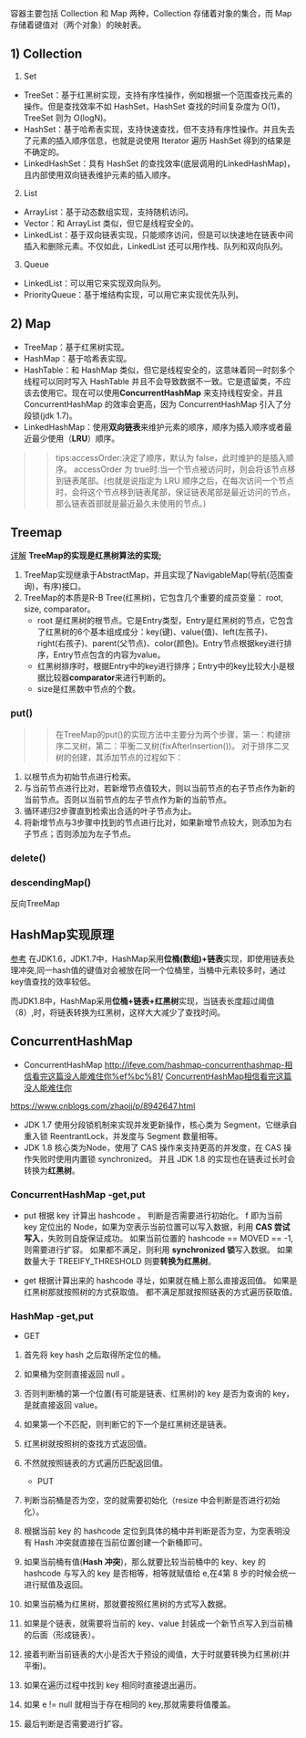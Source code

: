 容器主要包括 Collection 和 Map 两种，Collection 存储着对象的集合，而 Map 存储着键值对（两个对象）的映射表。
## 1) Collection
1.  Set 
* TreeSet：基于红黑树实现，支持有序性操作，例如根据一个范围查找元素的操作。但是查找效率不如 HashSet，HashSet 查找的时间复杂度为 O(1)，TreeSet 则为 O(logN)。
* HashSet：基于哈希表实现，支持快速查找，但不支持有序性操作。并且失去了元素的插入顺序信息，也就是说使用 Iterator 遍历 HashSet 得到的结果是不确定的。
* LinkedHashSet：具有 HashSet 的查找效率(底层调用的LinkedHashMap)，且内部使用双向链表维护元素的插入顺序。

2.  List
* ArrayList：基于动态数组实现，支持随机访问。
* Vector：和 ArrayList 类似，但它是线程安全的。
* LinkedList：基于双向链表实现，只能顺序访问，但是可以快速地在链表中间插入和删除元素。不仅如此，LinkedList 还可以用作栈、队列和双向队列。

3.  Queue
* LinkedList：可以用它来实现双向队列。
* PriorityQueue：基于堆结构实现，可以用它来实现优先队列。
  

## 2) Map
* TreeMap：基于红黑树实现。
* HashMap：基于哈希表实现。
* HashTable：和 HashMap 类似，但它是线程安全的，这意味着同一时刻多个线程可以同时写入 HashTable 并且不会导致数据不一致。它是遗留类，不应该去使用它。现在可以使用**ConcurrentHashMap** 来支持线程安全，并且 ConcurrentHashMap 的效率会更高，因为 ConcurrentHashMap 引入了分段锁(jdk 1.7)。
* LinkedHashMap：使用**双向链表**来维护元素的顺序，顺序为插入顺序或者最近最少使用（**LRU**）顺序。

>> tips:accessOrder:决定了顺序，默认为 false，此时维护的是插入顺序。
accessOrder 为 true时:当一个节点被访问时，则会将该节点移到链表尾部。(也就是说指定为 LRU 顺序之后，在每次访问一个节点时，会将这个节点移到链表尾部，保证链表尾部是最近访问的节点，那么链表首部就是最近最久未使用的节点。)


## Treemap
[详解](https://www.cnblogs.com/chenssy/p/3746600.html)
**TreeMap的实现是红黑树算法的实现;**

1. TreeMap实现继承于AbstractMap，并且实现了NavigableMap(导航(范围查询)，有序)接口。
2. TreeMap的本质是R-B Tree(红黑树)，它包含几个重要的成员变量： root, size, comparator。
   - root 是红黑树的根节点。它是Entry类型，Entry是红黑树的节点，它包含了红黑树的6个基本组成成分：key(键)、value(值)、left(左孩子)、right(右孩子)、parent(父节点)、color(颜色)。Entry节点根据key进行排序，Entry节点包含的内容为value。
   - 红黑树排序时，根据Entry中的key进行排序；Entry中的key比较大小是根据比较器**comparator**来进行判断的。
   - size是红黑数中节点的个数。

### put()
>> 在TreeMap的put()的实现方法中主要分为两个步骤，第一：构建排序二叉树，第二：平衡二叉树(fixAfterInsertion())。
对于排序二叉树的创建，其添加节点的过程如下：
1. 以根节点为初始节点进行检索。
2. 与当前节点进行比对，若新增节点值较大，则以当前节点的右子节点作为新的当前节点。否则以当前节点的左子节点作为新的当前节点。
3. 循环递归2步骤直到检索出合适的叶子节点为止。
4. 将新增节点与3步骤中找到的节点进行比对，如果新增节点较大，则添加为右子节点；否则添加为左子节点。

### delete()

### descendingMap()
反向TreeMap

## HashMap实现原理
[参考](https://blog.csdn.net/hefenglian/article/details/79763634)
在JDK1.6，JDK1.7中，HashMap采用**位桶(数组)+链表**实现，即使用链表处理冲突,同一hash值的键值对会被放在同一个位桶里，当桶中元素较多时，通过key值查找的效率较低。

而JDK1.8中，HashMap采用**位桶+链表+红黑树**实现，当链表长度超过阈值（8）,时，将链表转换为红黑树，这样大大减少了查找时间。

## ConcurrentHashMap
- ConcurrentHashMap  http://ifeve.com/hashmap-concurrenthashmap-相信看完这篇没人能难住你%ef%bc%81/
[ConcurrentHashMap相信看完这篇没人能难住你](./pic/ConcurrentHashMap相信看完这篇没人能难住你.png)

https://www.cnblogs.com/zhaojj/p/8942647.html

* JDK 1.7 使用分段锁机制来实现并发更新操作，核心类为 Segment，它继承自重入锁 ReentrantLock，并发度与 Segment 数量相等。
* JDK 1.8 核心类为Node，使用了 CAS 操作来支持更高的并发度，在 CAS 操作失败时使用内置锁 synchronized。
并且 JDK 1.8 的实现也在链表过长时会转换为**红黑树**。


### ConcurrentHashMap -get,put
   - put
根据 key 计算出 hashcode 。
判断是否需要进行初始化。
f 即为当前 key 定位出的 Node，如果为空表示当前位置可以写入数据，利用 **CAS 尝试写入**，失败则自旋保证成功。
如果当前位置的 hashcode == MOVED == -1,则需要进行扩容。
如果都不满足，则利用 **synchronized 锁**写入数据。
如果数量大于 TREEIFY_THRESHOLD 则要**转换为红黑树**。

   - get
根据计算出来的 hashcode 寻址，如果就在桶上那么直接返回值。
如果是红黑树那就按照树的方式获取值。
都不满足那就按照链表的方式遍历获取值。

### HashMap -get,put
   - GET
1. 首先将 key hash 之后取得所定位的桶。
2. 如果桶为空则直接返回 null 。
3. 否则判断桶的第一个位置(有可能是链表、红黑树)的 key 是否为查询的 key，是就直接返回 value。
4. 如果第一个不匹配，则判断它的下一个是红黑树还是链表。
5. 红黑树就按照树的查找方式返回值。
6. 不然就按照链表的方式遍历匹配返回值。

   - PUT
1. 判断当前桶是否为空，空的就需要初始化（resize 中会判断是否进行初始化）。
2. 根据当前 key 的 hashcode 定位到具体的桶中并判断是否为空，为空表明没有 Hash 冲突就直接在当前位置创建一个新桶即可。
3. 如果当前桶有值(**Hash 冲突**)，那么就要比较当前桶中的 key、key 的 hashcode 与写入的 key 是否相等，相等就赋值给 e,在4第 8 步的时候会统一进行赋值及返回。
4. 如果当前桶为红黑树，那就要按照红黑树的方式写入数据。
5. 如果是个链表，就需要将当前的 key、value 封装成一个新节点写入到当前桶的后面（形成链表）。
6. 接着判断当前链表的大小是否大于预设的阈值，大于时就要转换为红黑树(并平衡)。
7. 如果在遍历过程中找到 key 相同时直接退出遍历。
8. 如果 e != null 就相当于存在相同的 key,那就需要将值覆盖。
9. 最后判断是否需要进行扩容。
